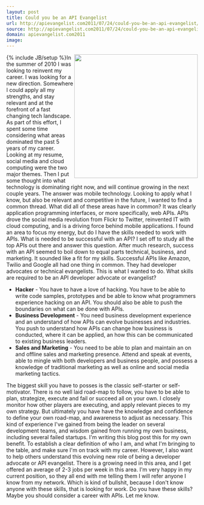 ```yaml
---
layout: post
title: Could you be an API Evangelist
url: http://apievangelist.com2011/07/24/could-you-be-an-api-evangelist/
source: http://apievangelist.com2011/07/24/could-you-be-an-api-evangelist/
domain: apievangelist.com2011
image: 
---
```

{% include JB/setup %}<img src="http://kinlane-productions.s3.amazonaws.com/api-evangelist/api-evangelist-tag-cloud-1.png"  width="325" align="right" />In the summer of 2010 I was looking to reinvent my career. I was looking for a new direction. Somewhere I could apply all my strengths, and stay relevant and at the forefront of a fast changing tech landscape.
As part of this effort, I spent some time considering what areas dominated the past 5 years of my career. Looking at my resume, social media and cloud computing were the two major themes. Then I put some thought into what technology is dominating right now, and will continue growing in the next couple years. The answer was mobile technology.
Looking to apply what I know, but also be relevant and competitive in the future, I wanted to find a common thread. What did all of these areas have in common? It was clearly application programming interfaces, or more specifically, web APIs.
APIs drove the social media revolution from Flickr to Twitter, reinvented IT with cloud computing, and is a driving force behind mobile applications.
I found an area to focus my energy, but do I have the skills needed to work with APIs. What is needed to be successful with an API?
I set off to study all the top APIs out there and answer this question. After much research, success with an API seemed to boil down to equal parts technical, business, and marketing. It sounded like a fit for my skills.
Successful APIs like Amazon, Twilio and Google all had one thing in common. They had developer advocates or technical evangelists. This is what I wanted to do. What skills are required to be an API developer advocate or evangelist?
<ul>
     <li>
          <strong>Hacker</strong> - You have to have a love of hacking. You have to be able to write code samples, prototypes and be able to know what programmers experience hacking on an API. You should also be able to push the boundaries on what can be done with APIs.
     </li>
     <li>
          <strong>Business Development</strong> - You need business development experience and an understand of how APIs can evolve businesses and industries. You push to understand how APIs can change how business is conducted, where it can be applied, an how this can be communicated to existing business leaders.
     </li>
     <li>
          <strong>Sales and Marketing</strong> - You need to be able to plan and maintain an on and offline sales and marketing presence. Attend and speak at events, able to mingle with both developers and business people, and possess a knowledge of traditional marketing as well as online and social media marketing tactics.
     </li>
</ul>The biggest skill you have to posses is the classic self-starter or self-motivator. There is no well laid road-map to follow, you have to be able to plan, strategize, execute and fail or succeed all on your own.
I closely monitor how other players are executing, and apply relevant pieces to my own strategy. But ultimately you have have the knowledge and confidence to define your own road-map, and awareness to adjust as necessary.
This kind of experience I've gained from being the leader on several development teams, and wisdom gained from running my own business, including several failed startups.
I'm writing this blog post this for my own benefit. To establish a clear definition of who I am, and what I'm bringing to the table, and make sure I'm on track with my career.
However, I also want to help others understand this evolving new role of being a developer advocate or API evangelist. There is a growing need in this area, and I get offered an average of 2-3 jobs per week in this area. I'm very happy in my current position, so they all end with me telling them I will refer anyone I know from my network.
Which is kind of bullshit, because I don't know anyone with these skills, that is looking for work. Do you have these skills? Maybe you should consider a career with APIs. Let me know.
